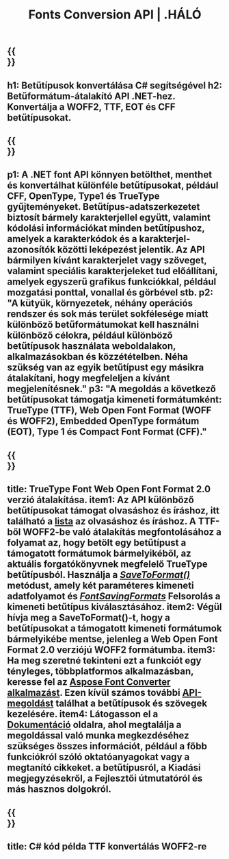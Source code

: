 ﻿---
translation: true
template: /_templates/conversion-net.md
title: Fonts Conversion API | .HÁLÓ
url: /net/conversion/
description: Betűtípus konvertálási funkció. Konvertálja a különböző betűtípusokat, például CFF, EOT, WOFF, TTF és Type 1 néhány soros C# kóddal a .NET könyvtáron keresztül.
keywords: font konverter .net, font konverter net, c# font coversion
family: font
platformtag: net
feature: conversion
---

{{<section banner>}}
---
h1: Betűtípusok konvertálása C# segítségével
h2: Betűformátum-átalakító API .NET-hez. Konvertálja a WOFF2, TTF, EOT és CFF betűtípusokat.
---

{{<section overview>}}
---
p1: A .NET font API könnyen betölthet, menthet és konvertálhat különféle betűtípusokat, például CFF, OpenType, Type1 és TrueType gyűjteményeket. Betűtípus-adatszerkezetet biztosít bármely karakterjellel együtt, valamint kódolási információkat minden betűtípushoz, amelyek a karakterkódok és a karakterjel-azonosítók közötti leképezést jelentik. Az API bármilyen kívánt karakterjelet vagy szöveget, valamint speciális karakterjeleket tud előállítani, amelyek egyszerű grafikus funkciókkal, például mozgatási ponttal, vonallal és görbével stb.
p2: "A kütyük, környezetek, néhány operációs rendszer és sok más terület sokfélesége miatt különböző betűformátumokat kell használni különböző célokra, például különböző betűtípusok használata weboldalakon, alkalmazásokban és közzétételben. Néha szükség van az egyik betűtípust egy másikra átalakítani, hogy megfeleljen a kívánt megjelenítésnek."
p3: "A megoldás a következő betűtípusokat támogatja kimeneti formátumként: TrueType (TTF), Web Open Font Format (WOFF és WOFF2), Embedded OpenType formátum (EOT), Type 1 és Compact Font Format (CFF)."
---

{{<section feature1>}}
---
title: TrueType Font Web Open Font Format 2.0 verzió átalakítása.
item1: Az API különböző betűtípusokat támogat olvasáshoz és íráshoz, itt található a [lista](https://docs.aspose.com/font/net/convert/#formats-supported-for-reading-andor-writing) az olvasáshoz és íráshoz. A TTF-ből WOFF2-be való átalakítás megfontolásához a folyamat az, hogy betölt egy betűtípust a támogatott formátumok bármelyikéből, az aktuális forgatókönyvnek megfelelő TrueType betűtípusból. Használja a [*SaveToFormat()*](https://reference.aspose.com/font/net/aspose.font/font/methods/savetoformat) metódust, amely két paraméteres kimeneti adatfolyamot és [*FontSavingFormats*](https://reference.aspose.com/font/net/aspose.font/fontsavingformats/) Felsorolás a kimeneti betűtípus kiválasztásához.
item2: Végül hívja meg a SaveToFormat()-t, hogy a betűtípusokat a támogatott kimeneti formátumok bármelyikébe mentse, jelenleg a Web Open Font Format 2.0 verziójú WOFF2 formátumba.
item3: Ha meg szeretné tekinteni ezt a funkciót egy tényleges, többplatformos alkalmazásban, keresse fel az [Aspose Font Converter alkalmazást](https://products.aspose.app/font/conversion). Ezen kívül számos további [API-megoldást](https://products.aspose.app/font/applications) találhat a betűtípusok és szövegek kezelésére.
item4: Látogasson el a [Dokumentáció](https://docs.aspose.com/font/net/) oldalra, ahol megtalálja a megoldással való munka megkezdéséhez szükséges összes információt, például a főbb funkciókról szóló oktatóanyagokat vagy a megtanító cikkeket. a betűtípusról, a Kiadási megjegyzésekről, a Fejlesztői útmutatóról és más hasznos dolgokról.
---

{{<section codeexample>}}
---
title: C# kód példa TTF konvertálás WOFF2-re
---
